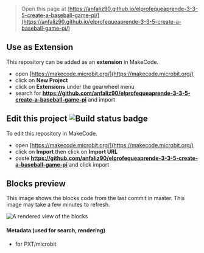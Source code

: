 
> Open this page at [https://anfaliz90.github.io/elprofequeaprende-3-3-5-create-a-baseball-game-pi/](https://anfaliz90.github.io/elprofequeaprende-3-3-5-create-a-baseball-game-pi/)

## Use as Extension

This repository can be added as an **extension** in MakeCode.

* open [https://makecode.microbit.org/](https://makecode.microbit.org/)
* click on **New Project**
* click on **Extensions** under the gearwheel menu
* search for **https://github.com/anfaliz90/elprofequeaprende-3-3-5-create-a-baseball-game-pi** and import

## Edit this project ![Build status badge](https://github.com/anfaliz90/elprofequeaprende-3-3-5-create-a-baseball-game-pi/workflows/MakeCode/badge.svg)

To edit this repository in MakeCode.

* open [https://makecode.microbit.org/](https://makecode.microbit.org/)
* click on **Import** then click on **Import URL**
* paste **https://github.com/anfaliz90/elprofequeaprende-3-3-5-create-a-baseball-game-pi** and click import

## Blocks preview

This image shows the blocks code from the last commit in master.
This image may take a few minutes to refresh.

![A rendered view of the blocks](https://github.com/anfaliz90/elprofequeaprende-3-3-5-create-a-baseball-game-pi/raw/master/.github/makecode/blocks.png)

#### Metadata (used for search, rendering)

* for PXT/microbit
<script src="https://makecode.com/gh-pages-embed.js"></script><script>makeCodeRender("{{ site.makecode.home_url }}", "{{ site.github.owner_name }}/{{ site.github.repository_name }}");</script>

